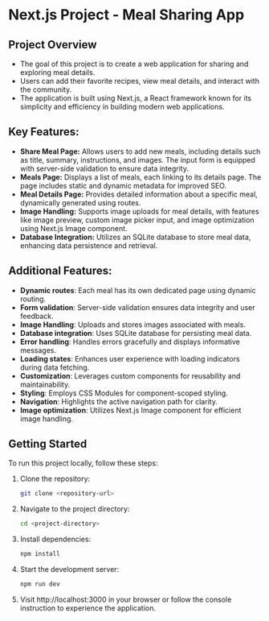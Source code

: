 # Next.js Project - Meal Sharing App

## Project Overview

- The goal of this project is to create a web application for sharing and exploring meal details.
- Users can add their favorite recipes, view meal details, and interact with the community.
- The application is built using Next.js, a React framework known for its simplicity and efficiency in building modern web applications.

## Key Features:

- **Share Meal Page:** Allows users to add new meals, including details such as title, summary, instructions, and images. The input form is equipped with server-side validation to ensure data integrity.
- **Meals Page:** Displays a list of meals, each linking to its details page. The page includes static and dynamic metadata for improved SEO.
- **Meal Details Page:** Provides detailed information about a specific meal, dynamically generated using routes.
- **Image Handling:** Supports image uploads for meal details, with features like image preview, custom image picker input, and image optimization using Next.js Image component.
- **Database Integration:** Utilizes an SQLite database to store meal data, enhancing data persistence and retrieval.

## Additional Features:

- **Dynamic routes**: Each meal has its own dedicated page using dynamic routing.
- **Form validation**: Server-side validation ensures data integrity and user feedback.
- **Image Handling**: Uploads and stores images associated with meals.
- **Database integration**: Uses SQLite database for persisting meal data.
- **Error handling**: Handles errors gracefully and displays informative messages.
- **Loading states**: Enhances user experience with loading indicators during data fetching.
- **Customization**: Leverages custom components for reusability and maintainability.
- **Styling**: Employs CSS Modules for component-scoped styling.
- **Navigation**: Highlights the active navigation path for clarity.
- **Image optimization**: Utilizes Next.js Image component for efficient image handling.

## Getting Started

To run this project locally, follow these steps:

1. Clone the repository:

   ```bash
   git clone <repository-url>
   ```

2. Navigate to the project directory:

   ```bash
   cd <project-directory>
   ```

3. Install dependencies:
   ```bash
   npm install
   ```
4. Start the development server:

   ```bash
   npm run dev
   ```

5. Visit http://localhost:3000 in your browser or follow the console instruction to experience the application.
